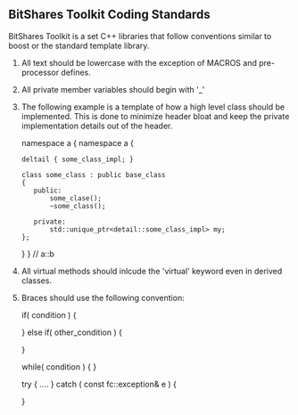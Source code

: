 BitShares Toolkit Coding Standards
--------------------------

BitShares Toolkit is a set C++ libraries that follow conventions similar to boost or the standard template library.

  1) All text should be lowercase with the exception of MACROS and pre-processor defines.

  2) All private member variables should begin with '_'

  3) The following example is a template of how a high level class should be implemented.  This is done to
     minimize header bloat and keep the private implementation details out of the header.

      namespace a { namespace a { 

         deltail { some_class_impl; }

         class some_class : public base_class
         {
            public:
                some_clase();
                ~some_class();

            private:
                std::unique_ptr<detail::some_class_impl> my;
         };

      } } // a::b

   4) All virtual methods should inlcude the 'virtual' keyword even in derived classes.

   5) Braces should use the following convention:

      if( condition )
      {

      } else if( other_condition ) {
      
      }

      while( condition )
      {
      }

      try {
        ....
      } 
      catch ( const fc::exception& e )
      {

      }

   
